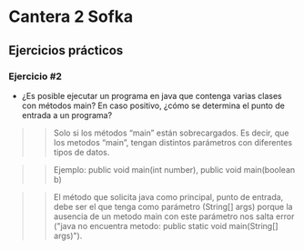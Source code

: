 # Cantera 2 Sofka 

## Ejercicios prácticos

### Ejercicio #2
- ¿Es posible ejecutar un programa en java que contenga varias clases con métodos main? En caso positivo, ¿cómo se determina el punto de entrada a un programa?

>> Solo si los métodos “main” están sobrecargados. Es decir, que los metodos “main”, tengan distintos parámetros con diferentes tipos de datos. 

>> Ejemplo: public void main(int number), public void main(boolean b)

>> El método que solicita java como principal, punto de entrada, debe ser el que tenga como parámetro (String[] args) porque la ausencia de un metodo main con este parámetro nos salta error ("java no encuentra metodo: public static void main(String[] args)").


